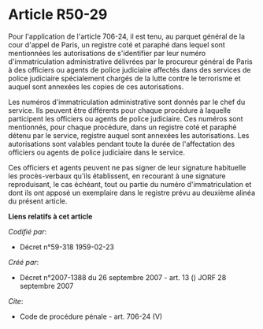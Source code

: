 # Article R50-29

Pour l'application de l'article 706-24, il est tenu, au parquet général de la cour d'appel de Paris, un registre coté et
paraphé dans lequel sont mentionnées les autorisations de s'identifier par leur numéro d'immatriculation administrative
délivrées par le procureur général de Paris à des officiers ou agents de police judiciaire affectés dans des services de
police judiciaire spécialement chargés de la lutte contre le terrorisme et auquel sont annexées les copies de ces
autorisations. 

Les numéros d'immatriculation administrative sont donnés par le chef du service. Ils peuvent être différents pour chaque
procédure à laquelle participent les officiers ou agents de police judiciaire. Ces numéros sont mentionnés, pour chaque
procédure, dans un registre coté et paraphé détenu par le service, registre auquel sont annexées les autorisations. Les
autorisations sont valables pendant toute la durée de l'affectation des officiers ou agents de police judiciaire dans le
service. 

Ces officiers et agents peuvent ne pas signer de leur signature habituelle les procès-verbaux qu'ils établissent, en
recourant à une signature reproduisant, le cas échéant, tout ou partie du numéro d'immatriculation et dont ils ont apposé un
exemplaire dans le registre prévu au deuxième alinéa du présent article.

**Liens relatifs à cet article**

_Codifié par_:

  - Décret n°59-318 1959-02-23

_Créé par_:

  - Décret n°2007-1388 du 26 septembre 2007 - art. 13 () JORF 28 septembre 2007

_Cite_:

  - Code de procédure pénale - art. 706-24 (V)
